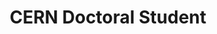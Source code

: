 ---
draft: false
name: "Emanuele Villa"
title: "CERN Doctoral Student"
description: "Hardware and software for T2K ND280, online SuperNova pointing for DUNE, Neutrino outreach coordinator"
publicationLink: "https://inspirehep.net/authors/2171980"
githubLink: "https://github.com/emanuele-villa"
avatar: {
    src: "/member-photos/emanuele.avif",
    alt: "Emmanuele Villa"
}
group: "EP-NU"
publishDate: "2022-11-08 15:39"
isFormerMember: false
---